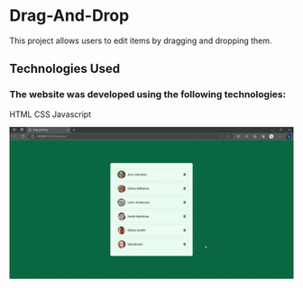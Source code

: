 
<h1>Drag-And-Drop</h1>

<p>This project allows users to edit items by dragging and dropping them.</p>

<h2>Technologies Used</h2>
<h3>The website was developed using the following technologies:</h3>

HTML
CSS
Javascript

![](drag.gif)
